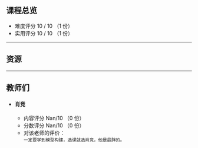 ## 课程总览
- 难度评分 10 / 10 （1 份）
- 实用评分 10 / 10 （1 份） 

---

## 资源

---

## 教师们  
- #### 肖竞
    - 内容评分 Nan/10 （0 份）  
    - 分数评分 Nan/10 （0 份）  
    - 对该老师的评价：  
        `
        一定要学到模型构建，选课就选肖竞，他是最胖的。
        `   